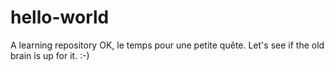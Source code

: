 # hello-world
A learning repository
OK, le temps pour une petite quête.
Let's see if the old brain is up for it. :-)
